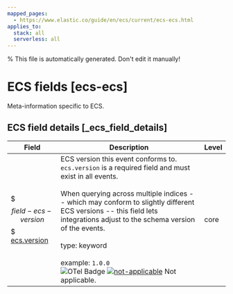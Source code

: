 ```yaml
---
mapped_pages:
  - https://www.elastic.co/guide/en/ecs/current/ecs-ecs.html
applies_to:
  stack: all
  serverless: all
---
```

% This file is automatically generated. Don't edit it manually!

# ECS fields [ecs-ecs]

Meta-information specific to ECS.

## ECS field details [_ecs_field_details]

| Field | Description | Level |
| --- | --- | --- |
| $$$field-ecs-version$$$ [ecs.version](#field-ecs-version) | ECS version this event conforms to. `ecs.version` is a required field and must exist in all events.<br><br>When querying across multiple indices -- which may conform to slightly different ECS versions -- this field lets integrations adjust to the schema version of the events.<br><br>type: keyword<br><br>example: `1.0.0`<br>![OTel Badge](https://img.shields.io/badge/OpenTelemetry-4a5ca6?style=flat&logo=opentelemetry) [![not-applicable](https://img.shields.io/badge/n%2Fa-f2f4fb?style=flat)](/reference/ecs-opentelemetry.md#ecs-opentelemetry-relation) Not applicable. | core |


